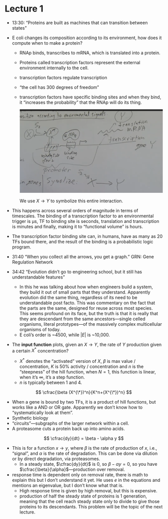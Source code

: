 # Lecture 1

- 13:30: “Proteins are built as machines that can transition between
  states”
- E coli changes its composition according to its environment, how
  does it compute when to make a protein?
    - RNAp binds, transcribes to mRNA, which is translated into a
      protein.
    - Proteins called transcription factors represent the external
      environment internally to the cell.
    - transcription factors regulate transcription
    - “the cell has 300 degrees of freedom”
    - transcription factors have specific binding sites and when they
      bind, it “increases the probability” that the RNAp will do its
      thing.
        
      ![transcription.png](../images/transcription.png)
        
      We use $X \to Y$ to symbolize this entire interaction.
        
- This happens across several orders of magnitude in terms of
  timescales. The binding of a transcription factor to an
  environmental trigger is µs, TF to binding site is seconds,
  translation and transcription is minutes and finally, making it to
  “functional volume” is hours.
- The transcription factor binding site can, in humans, have as many
  as 20 TFs bound there, and the result of the binding is a
  probabilistic logic program.
- 31:40 “When you collect all the arrows, you get a graph.” GRN: Gene
  Regulation Network
- 34:42 “Evolution didn’t go to engineering school, but it still has
  understandable features”
    - In this he was talking about how when engineers build a system,
      they build it out of small parts that they
      understand. Apparently evolution did the same thing, regardless
      of its need to be understandable post facto. This was commentary
      on the fact that the parts are the same, designed for reuse
      across most species. This seems profound on its face, but the
      truth is that it is really that they are descendant from the
      same ancestors—single celled organisms, literal prototypes—of
      the massively complex multicellular organisms of today.
    - E coli’s order is ~4500, while $|E|$ is ~10,000.
- The **input function** plots, given an $X \to Y$, the rate of $Y$
  production given a certain $X^*$ concentration?
    - $X^*$ denotes the “activated” version of $X$, $\beta$ is max
      value / concentration, $K$ is 50% activity / concentration and
      $n$ is the “steepness” of the hill function, when $N = 1$, this
      function is linear, when it’s $\infty$, it’s a step function.
    - $n$ is typically between 1 and 4.

$$
\cfrac{\beta (X^{\*})^n}{K^n+(X^{\*})^n}
$$

- When a gene is bound by two TFs, it is a product of hill functions,
  but works like a AND or OR gate. Apparently we don’t know how to
  “systematically look at them”.
- Synthetic biology
- “circuits”—subgraphs of the larger network within a cell.
- A proteasome cuts a protein back up into amino acids.

$$
\cfrac{dy}{dt} = \beta - \alpha y
$$

- This is for a function $x \to y$, where $\beta$ is the rate of
  production of $x$, i.e., “signal”, and $\alpha$ is the rate of
  degradation. This can be done via dilution or by direct degradation,
  via proteasomes.
    - In a steady state, $\cfrac{dy}{dt}$ is $0$, so $\beta - \alpha y = 0$,
	  so you have $\cfrac{\beta}{\alpha}$—production over removal.
- response time is dependent only on removal rate, there is math to
  explain this but I don’t understand it yet. He uses $e$ in the
  equations and mentions an eigenvalue, but I don’t know what that is.
    - High response time is given by high removal, but this is
      expensive.
    - production of half the steady state of proteins is 1 generation,
      meaning that the cell reach steady state only to divide to give
      those proteins to its descendants. This problem will be the
      topic of the next lecture.
